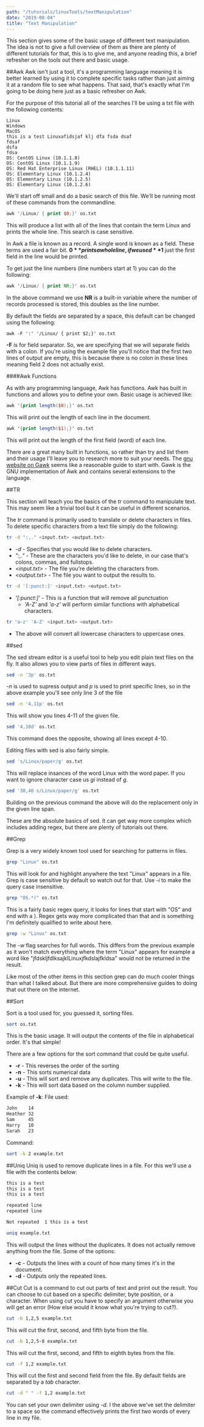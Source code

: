 ```yaml
---
path: "/tutorials/linuxTools/textManipulation"
date: "2019-08-04"
title: "Text Manipulation"
---
```


This section gives some of the basic usage of different text manipulation. The idea is not to give a full overview of them as there are plenty of different tutorials for that, this is to give me, and anyone reading this, a brief refresher on the tools out there and basic usage.

##Awk
Awk isn't just a tool, it's a programming language meaning it is better learned by using it to complete specific tasks rather than just aiming it at a random file to see what happens. That said, that's exactly what I'm going to be doing here just as a basic refresher on Awk. 

For the purpose of this tutorial all of the searches I'll be using a txt file with the following contents:

```
Linux
Windows
MacOS
this is a test Linuxafidsjaf klj dfa fsda dsaf
fdsaf
dsfa
fdsa
OS: CentOS Linux (10.1.1.8)
OS: CentOS Linux (10.1.1.9)
OS: Red Hat Enterprise Linux (RHEL) (10.1.1.11)
OS: Elementary Linux (10.1.2.4)
OS: Elementary Linux (10.1.2.5)
OS: Elementary Linux (10.1.2.6)
```

We'll start off small and do a basic search of this file. We'll be running most of these commands from the commandline. 

```awk
awk '/Linux/ { print $0;}' os.txt
```

This will produce a list with all of the lines that contain the term Linux and prints the whole line. This search is case sensitive. 

In Awk a file is known as a record.  A single word is known as a field. These terms are used a fair bit. **$0** prints a whole line, if we used **$1** just the first field in the line would be printed.

To get just the line numbers (line numbers start at 1) you can do the following:

```Awk
awk '/Linux/ { print NR;}' os.txt
```

In the above command we use **NR** is a built-in variable where the number of records processed is stored, this doubles as the line number.

By default the fields are separated by a space, this default can be changed using the following:

```
awk -F ':' '/Linux/ { print $2;}' os.txt
```

**-F** is for field separator. So, we are specifying that we will separate fields with a colon. If you're using the example file you'll notice that the first two lines of output are empty, this is because there is no colon in these lines meaning field 2 does not actually exist.

####Awk Functions

As with any programming language, Awk has functions. Awk has built in functions and allows you to define your own. Basic usage is achieved like:

```Awk
awk '{print length($0);}' os.txt
```
This will print out the length of each line in the document.

```Awk
awk '{print length($1);}' os.txt
```
This will print out the length of the first field (word) of each line.

There are a great many built in functions, so rather than try and list them and their usage I'll leave you to research more to suit your needs. The [gnu website on Gawk](https://www.gnu.org/software/gawk/manual/html_node/Functions.html) seems like a reasonable guide to start with. Gawk is the GNU implementation of Awk and contains several extensions to the language.

##TR

This section will teach you the basics of the *tr* command to manipulate text. This may seem like a trivial tool but it can be useful in different scenarios. 

The *tr* command is primarily used to translate or delete characters in files. To delete specific characters from a text file simply do the following:
```bash
tr -d ":,." <input.txt> <output.txt>
```
* *-d* - Specifies that you would like to delete characters.
* *":,."* - These are the characters you'd like to delete, in our case that's colons, commas, and fullstops. 
* *<input.txt>* - The file you're deleting the characters from.
* *<output.txt>* - The file you want to output the results to.

```bash
tr -d '[:punct:]' <input.txt> <output.txt>
```
* *'[:punct:]'* - This is a function that will remove all punctuation
    * *'A-Z'* and *'a-z'* will perform similar functions with alphabetical characters.

```bash
tr 'a-z' 'A-Z' <input.txt> <output.txt>
```
* The above will convert all lowercase characters to uppercase ones.

##sed

The sed stream editor is a useful tool to help you edit plain text files on the fly. It also allows you to view parts of files in different ways.

```bash
sed -n '3p' os.txt
```

*-n* is used to supress output and *p* is used to print specific lines, so in the above example you'll see only line 3 of the file

```bash
sed -n '4,11p' os.txt
```

This will show you lines 4-11 of the given file.

```bash
sed '4,10d' os.txt 
```

This command does the opposite, showing all lines except 4-10.

Editing files with sed is also fairly simple. 

```bash
sed 's/Linux/paper/g' os.txt
```

This will replace insances of the word Linux with the word paper. If you want to ignore character case us *gi* instead of *g*.

```bash
sed '30,40 s/Linux/paper/g' os.txt
```

Building on the previous command the above will do the replacement only in the given line span.

These are the absolute basics of sed. It can get way more complex which includes adding regex, but there are plenty of tutorials out there. 

##Grep

Grep is a very widely known tool used for searching for patterns in files. 

```bash
grep "Linux" os.txt
```

This will look for and highlight anywhere the text "Linux" appears in a file. Grep is case sensitive by default so watch out for that. Use *-i* to make the query case insensitive.

```bash
grep "OS.*)" os.txt
```

This is a fairly basic regex query, it looks for lines that start with "OS" and end with a ). Regex gets way more complicated than that and is something I'm definitely qualified to write about here. 

```bash
grep -w "Linux" os.txt
```

The *-w* flag searches for full words. This differs from the previous example as it won't match everything where the term "Linux" appears for example a word like "jfdskljfdlksajklLinuxjfkdslajfkldsa" would not be returned in the result.

Like most of the other items in this section grep can do much cooler things than what I talked about. But there are more comprehensive guides to doing that out there on the internet.

##Sort

Sort is a tool used for, you guessed it, sorting files. 

```bash
sort os.txt
```

This is the basic usage. It will output the contents of the file in alphabetical order. It's that simple!

There are a few options for the sort command that could be quite useful.

* **-r** - This reverses the order of the sorting
* **-n** - This sorts numerical data
* **-u** - This will sort and remove any duplicates. This will write to the file.
* **-k** - This will sort data based on the column number supplied.

Example of **-k**:
File used: 
```txt
John    14
Heather 32
Sam     45
Harry   10
Sarah   23
```
Command:
```bash
sort -k 2 example.txt
```

##Uniq
Uniq is used to remove duplicate lines in a file. For this we'll use a file with the contents below:

```txt
this is a test
this is a test
this is a test

repeated line
repeated line

Not repeated  1 this is a test
```

```bash
uniq example.txt
```

This will output the lines without the duplicates. It does not actually remove anything from the file. Some of the options:

* **-c** - Outputs the lines with a count of how many times it's in the document.
* **-d** - Outputs only the repeated lines.

##Cut
Cut is a command to cut out parts of text and print out the result. You can choose to cut based on a specific delimiter, byte position, or a character. When using cut you have to specify an argument otherwise you will get an error (How else would it know what you're trying to cut?).

```bash
cut -b 1,2,5 example.txt
```

This will cut the first, second, and fifth byte from the file.

```bash
cut -b 1,2,5-8 example.txt
```
This will cut the first, second, and fifth to eighth bytes from the file.

```bash
cut -f 1,2 example.txt
```
This will cut the first and second field from the file. By default fields are separated by a *tab* character. 

```bash
cut -d " " -f 1,2 example.txt
```
You can set your own delimiter using *-d*. I the above we've set the delimiter to a space so the command effectively prints the first two words of every line in my file. 
